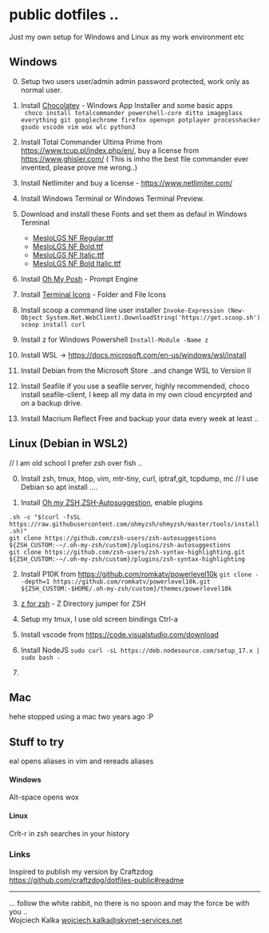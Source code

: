 # public dotfiles .. 
Just my own setup for Windows and Linux as my work environment etc


## Windows

0. Setup two users user/admin admin password protected, work only as normal user.  

1. Install [Chocolatey](https://chocolatey.org/) - Windows App Installer and some basic apps <br>
` choco install totalcommander powershell-core ditto imageglass everything git googlechrome firefox openvpn potplayer processhacker gsudo vscode vim wox wlc python3`

2. Install Total Commander Ultima Prime from https://www.tcup.pl/index.php/en/, buy a license from https://www.ghisler.com/ (
This is imho the best file commander ever invented, please prove me wrong..)

3. Install Netlimiter and buy a license - https://www.netlimiter.com/

4. Install Windows Terminal or Windows Terminal Preview.

5. Download and install these Fonts and set them as defaul in Windows Terminal
   - [MesloLGS NF Regular.ttf](
       https://github.com/romkatv/powerlevel10k-media/raw/master/MesloLGS%20NF%20Regular.ttf)
   - [MesloLGS NF Bold.ttf](
       https://github.com/romkatv/powerlevel10k-media/raw/master/MesloLGS%20NF%20Bold.ttf)
   - [MesloLGS NF Italic.ttf](
       https://github.com/romkatv/powerlevel10k-media/raw/master/MesloLGS%20NF%20Italic.ttf)
   - [MesloLGS NF Bold Italic.ttf](
       https://github.com/romkatv/powerlevel10k-media/raw/master/MesloLGS%20NF%20Bold%20Italic.ttf)

6. Install [Oh My Posh](https://ohmyposh.dev/) - Prompt Engine

7. Install [Terminal Icons](https://github.com/devblackops/Terminal-Icons) - Folder and File Icons

8. Install scoop a command line user installer
`Invoke-Expression (New-Object System.Net.WebClient).DownloadString('https://get.scoop.sh')`
`scoop install curl` 

9. Install z for Windows Powershell 
`Install-Module -Name z`

9. Install WSL -> https://docs.microsoft.com/en-us/windows/wsl/install

10. Install Debian from the Microsoft Store ..and change WSL to Version II

11. Install Seafile if you use a seafile server, highly recommended, choco install seafile-client, I keep all
my data in my own cloud encyrpted and on a backup drive. 

12. Install Macrium Reflect Free and backup your data every week at least ..


## Linux (Debian in WSL2)

// I am old school I prefer zsh over fish .. 

0. Install zsh, tmux, htop, vim, mtr-tiny, curl, iptraf,git, tcpdump, mc // I use Debian so apt install ....

1. Install [Oh my ZSH](https://ohmyz.sh),[ZSH-Autosuggestion](https://github.com/zsh-users/zsh-autosuggestions),  enable plugins<br>

`.sh -c "$(curl -fsSL https://raw.githubusercontent.com/ohmyzsh/ohmyzsh/master/tools/install.sh)"` <br>
`git clone https://github.com/zsh-users/zsh-autosuggestions ${ZSH_CUSTOM:-~/.oh-my-zsh/custom}/plugins/zsh-autosuggestions` <br>
`git clone https://github.com/zsh-users/zsh-syntax-highlighting.git ${ZSH_CUSTOM:-~/.oh-my-zsh/custom}/plugins/zsh-syntax-highlighting`


2. Install P10K from https://github.com/romkatv/powerlevel10k
`git clone --depth=1 https://github.com/romkatv/powerlevel10k.git ${ZSH_CUSTOM:-$HOME/.oh-my-zsh/custom}/themes/powerlevel10k` <br>

3. [z for zsh](https://github.com/agkozak/zsh-z) - Z Directory jumper for ZSH

4. Setup my tmux, I use old screen bindings Ctrl-a

5. Install vscode from https://code.visualstudio.com/download

6. Install NodeJS
`sudo curl -sL https://deb.nodesource.com/setup_17.x | sudo bash -` 

7. 
 
## Mac 
 
hehe stopped using a mac two years ago :P 

## Stuff to try

eal opens aliases in vim and rereads aliases

#### Windows
Alt-space opens wox

#### Linux
Crlt-r in zsh searches in your history

### Links
Inspired to publish my version by Craftzdog
https://github.com/craftzdog/dotfiles-public#readme

---
... follow the white rabbit, no there is no spoon and may the force be with you .. <br>
Wojciech Kalka <wojciech.kalka@skynet-services.net>
